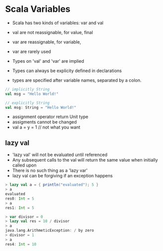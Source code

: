 # Scala Variables

- Scala has two kinds of variables: var and val

- val are not reassignable, for value, final

- var are reassignable, for variable,

- var are rarely used

- Types on 'val' and 'var' are implied

- Types can always be explicity defined in declarations

- types are specified after variable names, separated by a colon.


```scala
// implicitly String
val msg = "Hello World!"

// explicitly String
val msg: String = "Hello World!"
```

- assignment operator return Unit type
- assigments cannot be changed
- val a = y = 1 // not what you want

## lazy val

- 'lazy val' will not be evaluated until referenced
- Any subsequent calls to the val will return the same value when initially called upon
- There is no such thing as a 'lazy var'
- lazy val can be forgiving if an exception happens


```scala
> lazy val a = { println("evaluated"); 5 }
> a
evaluated
res0: Int = 5
> a
res1: Int = 5

> var divisor = 0
> lazy val res = 10 / divisor
> a
java.lang.ArithmeticException: / by zero
> divisor = 1
> a
res4: Int = 10
```
